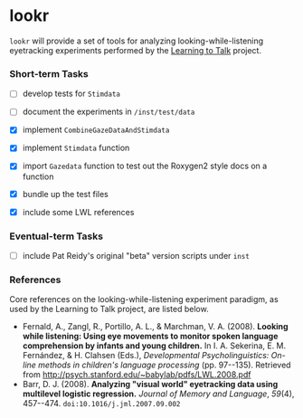 lookr
=====

`lookr` will provide a set of tools for analyzing looking-while-listening eyetracking experiments performed by the [Learning to Talk](http://learningtotalk.org/) project. 




### Short-term Tasks
- [ ] develop tests for `Stimdata`
- [ ] document the experiments in `/inst/test/data`
- [x] implement `CombineGazeDataAndStimdata`
- [x] implement `Stimdata` function
- [x] import `Gazedata` function to test out the Roxygen2 style docs on a function 
- [x] bundle up the test files
- [x] include some LWL references


### Eventual-term Tasks
- [ ] include Pat Reidy's original "beta" version scripts under `inst`


### References
Core references on the looking-while-listening experiment paradigm, as used by the Learning to Talk project, are listed below.

* Fernald, A., Zangl, R., Portillo, A. L., & Marchman, V. A. (2008). __Looking while listening: Using eye movements to monitor spoken language comprehension by infants and young children.__ In I. A. Sekerina, E. M. Fernández, & H. Clahsen (Eds.), _Developmental Psycholinguistics: On-line methods in children's language processing_ (pp. 97--135). Retrieved from http://psych.stanford.edu/~babylab/pdfs/LWL.2008.pdf
* Barr, D. J. (2008). __Analyzing "visual world" eyetracking data using multilevel logistic regression.__ _Journal of Memory and Language_, _59_(4), 457--474. `doi:10.1016/j.jml.2007.09.002`
